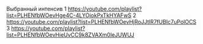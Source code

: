 Выбранный интенсив
1
https://youtube.com/playlist?list=PLHENfbWOevHge4C-4LYOjokPxTkHYAFwS
2
https://youtube.com/playlist?list=PLHENfbWOevHjRoJJtlR7fUBIc7uPolOCS
3
https://youtube.com/playlist?list=PLHENfbWOevHieUvCC9k8ZVAXm0leJUWUJ
